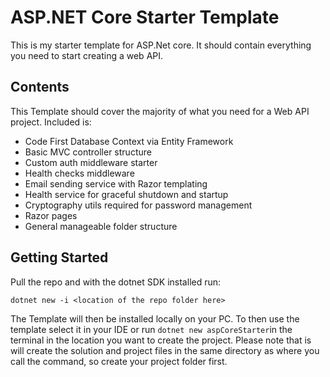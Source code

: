 # ASP.NET Core Starter Template

This is my starter template for ASP.Net core.
It should contain everything you need to start creating a web API.

## Contents
This Template should cover the majority of what you need for a Web API
project. Included is:

- Code First Database Context via Entity Framework
- Basic MVC controller structure
- Custom auth middleware starter
- Health checks middleware
- Email sending service with Razor templating
- Health service for graceful shutdown and startup
- Cryptography utils required for password management
- Razor pages
- General manageable folder structure

## Getting Started

Pull the repo and with the dotnet SDK installed run:
```
dotnet new -i <location of the repo folder here>
```

The Template will then be installed locally on your PC. 
To then use the template select it in your IDE or run 
`dotnet new aspCoreStarter`in the terminal in the location 
you want to create the project. Please note that is will 
create the solution and project files in the same directory 
as where you call the command, so create your project 
folder first.

